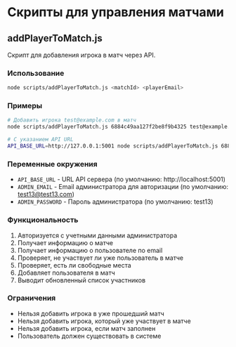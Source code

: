 # Скрипты для управления матчами

## addPlayerToMatch.js

Скрипт для добавления игрока в матч через API.

### Использование

```bash
node scripts/addPlayerToMatch.js <matchId> <playerEmail>
```

### Примеры

```bash
# Добавить игрока test@example.com в матч
node scripts/addPlayerToMatch.js 6884c49aa127f2be8f9b4325 test@example.com

# С указанием API URL
API_BASE_URL=http://127.0.0.1:5001 node scripts/addPlayerToMatch.js 6884c49aa127f2be8f9b4325 test@example.com
```

### Переменные окружения

- `API_BASE_URL` - URL API сервера (по умолчанию: http://localhost:5001)
- `ADMIN_EMAIL` - Email администратора для авторизации (по умолчанию: test13@test13.com)
- `ADMIN_PASSWORD` - Пароль администратора (по умолчанию: test13)

### Функциональность

1. Авторизуется с учетными данными администратора
2. Получает информацию о матче
3. Получает информацию о пользователе по email
4. Проверяет, не участвует ли уже пользователь в матче
5. Проверяет, есть ли свободные места
6. Добавляет пользователя в матч
7. Выводит обновленный список участников

### Ограничения

- Нельзя добавить игрока в уже прошедший матч
- Нельзя добавить игрока, который уже участвует в матче
- Нельзя добавить игрока, если матч заполнен
- Пользователь должен существовать в системе 
